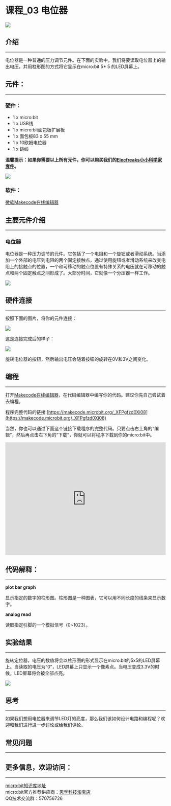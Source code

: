 # 课程_03 电位器

![](./images/eN8vvty.jpg)

## 介绍
---

电位器是一种普通的压力调节元件。在下面的实验中，我们将要读取电位器上的输出电压，并用柱形图的方式将它显示在micro:bit 5* 5 的LED屏幕上。 


## 元件：
---

### 硬件：
- 1 x micro:bit  
- 1 x USB线  
- 1 x micro:bit面包板扩展板
- 1 x 面包板83 x 55 mm
- 1 x 10欧姆电位器  
- 1 x 跳线

**温馨提示：如果你需要以上所有元件，你可以购买我们的[Elecfreaks小小科学家套件](https://item.taobao.com/item.htm?spm=a1z10.1-c-s.w4024-17803785896.2.18dc3f94XOgpWg&id=562837851877&scene=taobao_shop)。**


![](./images/W4tseua.jpg)

### 软件：

[微软Makecode在线编辑器](https://makecode.microbit.org/)


## 主要元件介绍
---

### 电位器

电位器是一种压力调节的元件。它包括了一个电阻和一个旋钮或者滑动系统。当添加一个外部的电压到电阻的两个固定接触点，通过使用旋钮或者滑动系统来改变电阻上的接触点的位置，一个和可移动的触点位置有特殊关系的电压就在可移动的触点和两个固定触点之间形成了。大部分时间，它就像一个分压器一样工作。 

![](./images/uhr2hkg.jpg)


## 硬件连接
---

按照下面的图片，将你的元件连接：

![](./images/ONL9HWv.jpg)

这是连接完成后的样子：

![](./images/dFGjHMH.jpg)

旋转电位器的按钮，然后输出电压会随着按钮的旋转在0V和3V之间变化。


## 编程
---

打开[Makecode在线编辑器](https://makecode.microbit.org/)，在代码编辑器中编写你的代码。建议你先自己尝试着去编程。

程序完整代码的链接:[https://makecode.microbit.org/_XFPgfzd0Xi08](https://makecode.microbit.org/_XFPgfzd0Xi08)

当然，你也可以通过下面这个链接下载程序的完整代码。只要点击右上角的“编辑”，然后再点击右下角的“下载”，你就可以将程序下载到你的micro:bit中。

<div style="position: relative; height: 0; padding-bottom: 70%; overflow: hidden;"><iframe style="position: absolute; top: 0; left: 0; width: 100%; height: 100%;" src="https://makecode.microbit.org/#pub:_XFPgfzd0Xi08" width="300" height="150" frameborder="0" sandbox="allow-popups allow-forms allow-scripts allow-same-origin"></iframe></div>


## 代码解释：
---

**plot bar graph**

显示指定的数字的柱形图。柱形图是一种图表，它可以用不同长度的线条来显示数字。

**analog read**

读取指定引脚的一个模拟信号（0~1023）。


## 实验结果
---

旋转定位器，电压的数值将会以柱形图的形式显示在micro:bit的5x5的LED屏幕上。当读取的电压为“0”，LED屏幕上只显示一个像素点。当电压变成3.3V的时候，LED屏幕将会被全部点亮。 

![](./images/D5VDTS5.gif)



## 思考
---

如果我们想用电位器来调节LED灯的亮度，那么我们该如何设计电路和编程呢？欢迎和我们进行进一步讨论或给我们评论。


## 常见问题
--- 

## 更多信息，欢迎访问：
---
[micro:bit知识库地址](https://www.elecfreaks.com/learn-cn/)       
micro:bit官方推荐供应商：[恩孚科技淘宝店](https://shop69086944.taobao.com/?spm=a230r.7195193.1997079397.2.RSthR0)    
QQ技术交流群：570756726     

